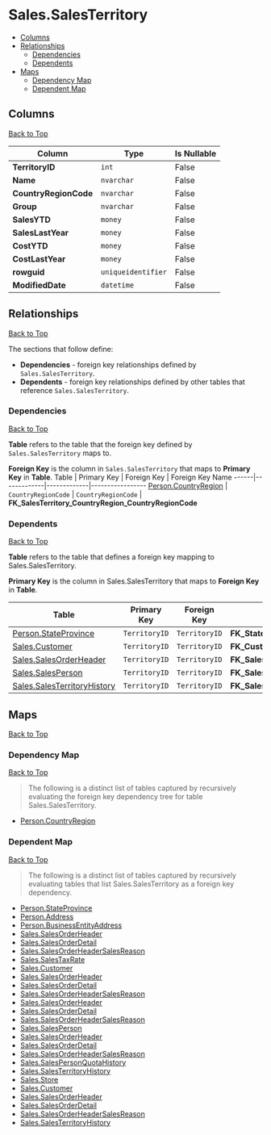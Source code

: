 # Sales.SalesTerritory

* [Columns](#columns)
* [Relationships](#relationships)
    * [Dependencies](#dependencies)
    * [Dependents](#dependents)
* [Maps](#maps)
    * [Dependency Map](#dependency-map)
    * [Dependent Map](#dependent-map)

## Columns
[Back to Top](#salessalesterritory)

Column | Type | Is Nullable
-------|------|------------
**TerritoryID** | `int` | False
**Name** | `nvarchar` | False
**CountryRegionCode** | `nvarchar` | False
**Group** | `nvarchar` | False
**SalesYTD** | `money` | False
**SalesLastYear** | `money` | False
**CostYTD** | `money` | False
**CostLastYear** | `money` | False
**rowguid** | `uniqueidentifier` | False
**ModifiedDate** | `datetime` | False

## Relationships
[Back to Top](#salessalesterritory)


The sections that follow define:
* **Dependencies** - foreign key relationships defined by `Sales.SalesTerritory`.
* **Dependents** - foreign key relationships defined by other tables that reference `Sales.SalesTerritory`.

### Dependencies
[Back to Top](#salessalesterritory)


**Table** refers to the table that the foreign key defined by `Sales.SalesTerritory` maps to.

**Foreign Key** is the column in `Sales.SalesTerritory` that maps to **Primary Key** in **Table**.
Table | Primary Key | Foreign Key | Foreign Key Name
------|-------------|-------------|-----------------
[Person.CountryRegion](../Person/CountryRegion.md) | `CountryRegionCode` | `CountryRegionCode` | **FK_SalesTerritory_CountryRegion_CountryRegionCode**

### Dependents
[Back to Top](#salessalesterritory)

**Table** refers to the table that defines a foreign key mapping to Sales.SalesTerritory.

**Primary Key** is the column in Sales.SalesTerritory that maps to **Foreign Key** in **Table**.

Table | Primary Key | Foreign Key | Foreign Key Name
------|-------------|-------------|-----------------
[Person.StateProvince](../Person/StateProvince.md) | `TerritoryID` | `TerritoryID` | **FK_StateProvince_SalesTerritory_TerritoryID**
[Sales.Customer](./Customer.md) | `TerritoryID` | `TerritoryID` | **FK_Customer_SalesTerritory_TerritoryID**
[Sales.SalesOrderHeader](./SalesOrderHeader.md) | `TerritoryID` | `TerritoryID` | **FK_SalesOrderHeader_SalesTerritory_TerritoryID**
[Sales.SalesPerson](./SalesPerson.md) | `TerritoryID` | `TerritoryID` | **FK_SalesPerson_SalesTerritory_TerritoryID**
[Sales.SalesTerritoryHistory](./SalesTerritoryHistory.md) | `TerritoryID` | `TerritoryID` | **FK_SalesTerritoryHistory_SalesTerritory_TerritoryID**

## Maps
[Back to Top](#salessalesterritory)

### Dependency Map
[Back to Top](#salessalesterritory)

> The following is a distinct list of tables captured by recursively evaluating the foreign key dependency tree for table Sales.SalesTerritory.

* [Person.CountryRegion](../Person/CountryRegion.md)
### Dependent Map
[Back to Top](#salessalesterritory)

> The following is a distinct list of tables captured by recursively evaluating tables that list Sales.SalesTerritory as a foreign key dependency.

* [Person.StateProvince](../Person/StateProvince.md)
* [Person.Address](./Address.md)
* [Person.BusinessEntityAddress](./BusinessEntityAddress.md)
* [Sales.SalesOrderHeader](../Sales/SalesOrderHeader.md)
* [Sales.SalesOrderDetail](./SalesOrderDetail.md)
* [Sales.SalesOrderHeaderSalesReason](./SalesOrderHeaderSalesReason.md)
* [Sales.SalesTaxRate](../Sales/SalesTaxRate.md)
* [Sales.Customer](./Customer.md)
* [Sales.SalesOrderHeader](./SalesOrderHeader.md)
* [Sales.SalesOrderDetail](./SalesOrderDetail.md)
* [Sales.SalesOrderHeaderSalesReason](./SalesOrderHeaderSalesReason.md)
* [Sales.SalesOrderHeader](./SalesOrderHeader.md)
* [Sales.SalesOrderDetail](./SalesOrderDetail.md)
* [Sales.SalesOrderHeaderSalesReason](./SalesOrderHeaderSalesReason.md)
* [Sales.SalesPerson](./SalesPerson.md)
* [Sales.SalesOrderHeader](./SalesOrderHeader.md)
* [Sales.SalesOrderDetail](./SalesOrderDetail.md)
* [Sales.SalesOrderHeaderSalesReason](./SalesOrderHeaderSalesReason.md)
* [Sales.SalesPersonQuotaHistory](./SalesPersonQuotaHistory.md)
* [Sales.SalesTerritoryHistory](./SalesTerritoryHistory.md)
* [Sales.Store](./Store.md)
* [Sales.Customer](./Customer.md)
* [Sales.SalesOrderHeader](./SalesOrderHeader.md)
* [Sales.SalesOrderDetail](./SalesOrderDetail.md)
* [Sales.SalesOrderHeaderSalesReason](./SalesOrderHeaderSalesReason.md)
* [Sales.SalesTerritoryHistory](./SalesTerritoryHistory.md)
